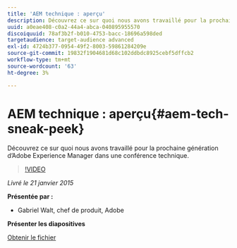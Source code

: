 ```yaml
---
title: 'AEM technique : aperçu'
description: Découvrez ce sur quoi nous avons travaillé pour la prochaine génération d’Adobe Experience Manager dans une conférence technique.
uuid: a0eae408-c0a2-44a4-abca-040895955570
discoiquuid: 78af3b2f-b010-4753-bacc-18696a598ded
targetaudience: target-audience advanced
exl-id: 4724b377-0954-49f2-8003-59861284209e
source-git-commit: 19832f1904681d68c102ddbdc8925cebf5dffcb2
workflow-type: tm+mt
source-wordcount: '63'
ht-degree: 3%

---
```


# AEM technique : aperçu{#aem-tech-sneak-peek}

Découvrez ce sur quoi nous avons travaillé pour la prochaine génération d’Adobe Experience Manager dans une conférence technique.

>[!VIDEO](https://video.tv.adobe.com/v/19384/?quality=9)

*Livré le 21 janvier 2015*

**Présentée par :**

* Gabriel Walt, chef de produit, Adobe

**Présenter les diapositives**

[Obtenir le fichier](assets/aem-technical-sneak-peek.pdf)
<!--
[Get back to the Overview](https://helpx.adobe.com/experience-manager/kt/eseminars/gems/aem-index.html)
-->

